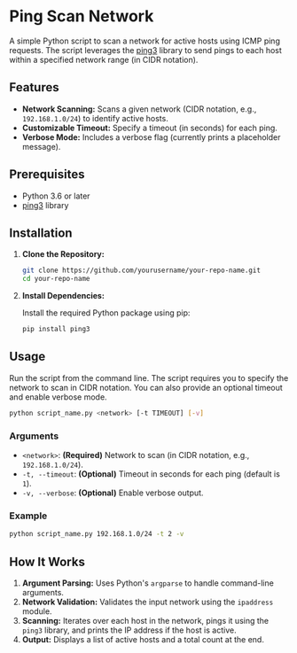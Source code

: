 # Ping Scan Network

A simple Python script to scan a network for active hosts using ICMP ping requests. The script leverages the [ping3](https://github.com/kyan001/ping3) library to send pings to each host within a specified network range (in CIDR notation).

## Features

- **Network Scanning:** Scans a given network (CIDR notation, e.g., `192.168.1.0/24`) to identify active hosts.
- **Customizable Timeout:** Specify a timeout (in seconds) for each ping.
- **Verbose Mode:** Includes a verbose flag (currently prints a placeholder message).

## Prerequisites

- Python 3.6 or later
- [ping3](https://pypi.org/project/ping3/) library

## Installation

1. **Clone the Repository:**

   ```bash
   git clone https://github.com/yourusername/your-repo-name.git
   cd your-repo-name
   ```

2. **Install Dependencies:**

   Install the required Python package using pip:

   ```bash
   pip install ping3
   ```

## Usage

Run the script from the command line. The script requires you to specify the network to scan in CIDR notation. You can also provide an optional timeout and enable verbose mode.

```bash
python script_name.py <network> [-t TIMEOUT] [-v]
```

### Arguments

- `<network>`: **(Required)** Network to scan (in CIDR notation, e.g., `192.168.1.0/24`).
- `-t, --timeout`: **(Optional)** Timeout in seconds for each ping (default is `1`).
- `-v, --verbose`: **(Optional)** Enable verbose output.

### Example

```bash
python script_name.py 192.168.1.0/24 -t 2 -v
```

## How It Works

1. **Argument Parsing:** Uses Python's `argparse` to handle command-line arguments.
2. **Network Validation:** Validates the input network using the `ipaddress` module.
3. **Scanning:** Iterates over each host in the network, pings it using the `ping3` library, and prints the IP address if the host is active.
4. **Output:** Displays a list of active hosts and a total count at the end.
